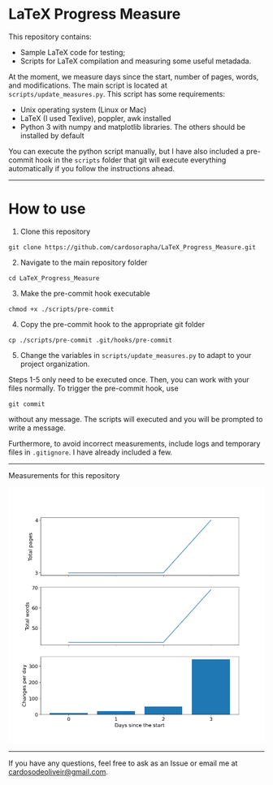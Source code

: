 # LaTeX Progress Measure

This repository contains:
- Sample LaTeX code for testing;
- Scripts for LaTeX compilation and measuring some useful metadada.

At the moment, we measure days since the start, number of pages, words, and modifications. The main script is located at `scripts/update_measures.py`. This script has some requirements:

- Unix operating system (Linux or Mac)
- LaTeX (I used Texlive), poppler, awk installed 
- Python 3 with numpy and matplotlib libraries. The others should be installed by default

You can execute the python script manually, but I have also included a pre-commit hook in the `scripts` folder that git will execute everything automatically if you follow the instructions ahead.

---

# How to use

1) Clone this repository

```
git clone https://github.com/cardosorapha/LaTeX_Progress_Measure.git
```

2) Navigate to the main repository folder

```
cd LaTeX_Progress_Measure
```

3) Make the pre-commit hook executable

```
chmod +x ./scripts/pre-commit
```

4) Copy the pre-commit hook to the appropriate git folder

```
cp ./scripts/pre-commit .git/hooks/pre-commit
```

5) Change the variables in `scripts/update_measures.py` to adapt to your project organization.

Steps 1-5 only need to be executed once. Then, you can work with your files normally. To trigger the pre-commit hook, use

```
git commit
```

without any message. The scripts will executed and you will be prompted to write a message.

Furthermore, to avoid incorrect measurements, include logs and temporary files in `.gitignore`. I have already included a few. 

---

Measurements for this repository

<p align="center">
  
<img src="/scripts/progress_plot.png" alt="Measured progress"/>

</p>

---
If you have any questions, feel free to ask as an Issue or email me at cardosodeoliveir@gmail.com.

